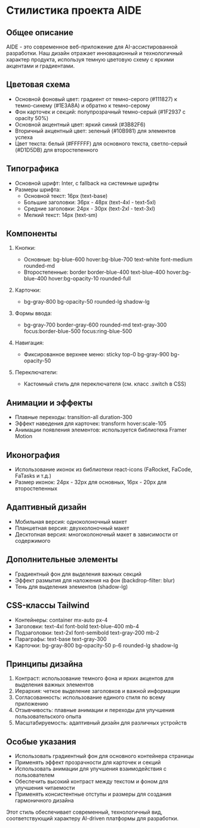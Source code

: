 # Стилистика проекта AIDE

## Общее описание
AIDE - это современное веб-приложение для AI-ассистированной разработки. Наш дизайн отражает инновационный и технологичный характер продукта, используя темную цветовую схему с яркими акцентами и градиентами.

## Цветовая схема
- Основной фоновый цвет: градиент от темно-серого (#111827) к темно-синему (#1E3A8A) и обратно к темно-серому
- Фон карточек и секций: полупрозрачный темно-серый (#1F2937 с opacity 50%)
- Основной акцентный цвет: яркий синий (#3B82F6)
- Вторичный акцентный цвет: зеленый (#10B981) для элементов успеха
- Цвет текста: белый (#FFFFFF) для основного текста, светло-серый (#D1D5DB) для второстепенного

## Типографика
- Основной шрифт: Inter, с fallback на системные шрифты
- Размеры шрифта:
  - Основной текст: 16px (text-base)
  - Большие заголовки: 36px - 48px (text-4xl - text-5xl)
  - Средние заголовки: 24px - 30px (text-2xl - text-3xl)
  - Мелкий текст: 14px (text-sm)

## Компоненты
1. Кнопки:
   - Основные: bg-blue-600 hover:bg-blue-700 text-white font-medium rounded-md
   - Второстепенные: border border-blue-400 text-blue-400 hover:bg-blue-400 hover:bg-opacity-10 rounded-full

2. Карточки:
   - bg-gray-800 bg-opacity-50 rounded-lg shadow-lg

3. Формы ввода:
   - bg-gray-700 border-gray-600 rounded-md text-gray-300 focus:border-blue-500 focus:ring-blue-500

4. Навигация:
   - Фиксированное верхнее меню: sticky top-0 bg-gray-900 bg-opacity-50

5. Переключатели:
   - Кастомный стиль для переключателя (см. класс .switch в CSS)

## Анимации и эффекты
- Плавные переходы: transition-all duration-300
- Эффект наведения для карточек: transform hover:scale-105
- Анимации появления элементов: используется библиотека Framer Motion

## Иконография
- Использование иконок из библиотеки react-icons (FaRocket, FaCode, FaTasks и т.д.)
- Размер иконок: 24px - 32px для основных, 16px - 20px для второстепенных

## Адаптивный дизайн
- Мобильная версия: одноколоночный макет
- Планшетная версия: двухколоночный макет
- Десктопная версия: многоколоночный макет в зависимости от содержимого

## Дополнительные элементы
- Градиентный фон для выделения важных секций
- Эффект размытия для наложения на фон (backdrop-filter: blur)
- Тень для выделения элементов (shadow-lg)

## CSS-классы Tailwind
- Контейнеры: container mx-auto px-4
- Заголовки: text-4xl font-bold text-blue-400 mb-4
- Подзаголовки: text-2xl font-semibold text-gray-200 mb-2
- Параграфы: text-base text-gray-300
- Карточки: bg-gray-800 bg-opacity-50 p-6 rounded-lg shadow-lg

## Принципы дизайна
1. Контраст: использование темного фона и ярких акцентов для выделения важных элементов
2. Иерархия: четкое выделение заголовков и важной информации
3. Согласованность: использование единого стиля по всему приложению
4. Отзывчивость: плавные анимации и переходы для улучшения пользовательского опыта
5. Масштабируемость: адаптивный дизайн для различных устройств

## Особые указания
- Использовать градиентный фон для основного контейнера страницы
- Применять эффект прозрачности для карточек и секций
- Использовать анимации для улучшения взаимодействия с пользователем
- Обеспечить высокий контраст между текстом и фоном для улучшения читаемости
- Применять консистентные отступы и размеры для создания гармоничного дизайна

Этот стиль обеспечивает современный, технологичный вид, соответствующий характеру AI-driven платформы для разработки.